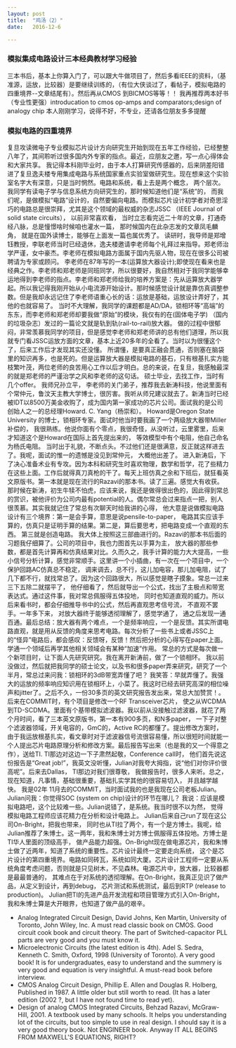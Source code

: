 ```yaml
---
layout: post
title:  "鸡汤（2）"
date:   2016-12-6

---
```

### 模拟集成电路设计三本经典教材学习经验 
三本书后，基本上你算入门了，可以跟大牛做项目了，然后多看IEEE的资料，（基准源，运放，比较器）是要继续训练的，（有位大侠谈过了，看帖子，模拟电路的四重境界--文章结尾有）。然后再从CMOS 到BICMOS等等！！
我再推荐两本好书（专业性更强）introducation to cmos op-amps and comparators;design of analogy chip 
本人刚刚学习，说得不好，不专业，还请各位朋友多多提醒

### 模拟电路的四重境界

复旦攻读微电子专业模拟芯片设计方向研究生开始到现在五年工作经验，已经整整八年了，其间聆听过很多国内外专家的指点。最近，应朋友之邀，写一点心得体会和大家共享。 
我记得本科刚毕业时，由于本人打算研究传感器的，后来阴差阳错进了复旦逸夫楼专用集成电路与系统国家重点实验室做研究生。现在想来这个实验室名字大有深意，只是当时惘然。电路和系统，看上去是两个概念， 两个层次。 我同学有读电子学与信息系统方向研究生的，那时候知道他们是“系统”的， 而我们呢，是做模拟“电路”设计的，自然要偏向电路。而模拟芯片设计初学者对奇思淫巧的电路总是很崇拜，尤其是这个领域的最权威的杂志JSSC （IEEE Journal of solid state circuits）， 以前非常喜欢看， 当时立志看完近二十年的文章，打通奇经八脉，总是憧憬啥时候咱也灌水一篇， 那时候国内在此杂志发的文章凤毛麟角， 就是在国外读博士，能够在上面发一篇也属优秀了。
读研时，我导师是郑增钰教授，李联老师当时已经退休，逸夫楼邀请李老师每个礼拜过来指导。郑老师治学严谨，女中豪杰。李老师在模拟电路方面属于国内先驱人物，现在在很多公司被聘请为专家或顾问。 李老师在87年写的一本(运算放大器设计);即使现在看来也是经典之作。李老师和郑老师是同班同学，所以很要好，我自然相对于我同学能够幸运地得到李老师的指点。李老师和郑老师给我的培养方案是：先从运算放大器学起。所以我记得我刚开始从小电流源开始设计。那时候感觉设计就是靠仿真调整参数。但是我却永远记住了李老师语重心长的话：运放是基础，运放设计弄好了，其他的也就容易了。
当时不大理解，我同学的课题都是AD/DA，锁相环等“高端”的东东，而李老师和郑老师却要我做“原始”的模块，我仅有的在(固体电子学) （国内的垃圾杂志）发过的一篇论文就是轨到轨(rail-to-rail)放大器。 做的过程中很郁闷，非常羡慕我同学的项目，但是感觉李老师和郑老师讲的总有他们道理，所以我就专门看JSSC运放方面的文章，基本上近20多年的全看了。当时以为很懂这个了，后来工作后才发现其实还没懂。 所谓懂，是要真正融会贯通，否则塞在脑袋里的知识再多，也是死的。但是运算放大器是模拟电路的基石，只有根基扎实方能枝繁叶茂，两位老师的良苦用心工作以后才明白。总的来说，在复旦，我感触最深的就是郑老师的严谨治学之风和李老师的这句话。
硕士毕业，去找工作，当时有几个offer。 我师兄孙立平， 李老师的关门弟子，推荐我去新涛科技，他说里面有个常仲元，鲁汶天主教大学博士，很厉害。我听从师兄建议就去了。新涛当时已经被IDT以8500万美金收购了，成为国内第一家成功的芯片公司。面试我的是公司创始人之一的总经理Howard. C. Yang（杨崇和）。 Howard是Oregon State University 的博士，锁相环专家。面试时他当时要我画了一个两级放大器带Miller补偿的， 我很熟练。他说你面有个零点，我很奇怪，从没听过，云里雾里，后来才知道这个是Howard在国际上首先提出来的， 等效模型中有个电阻，他自己命名为杨氏电阻。 当时出于礼貌，不断点头。不过他们还是很满意，反正就这样进去了。我呢，面试的惟一的遗憾是没见到常仲元， 大概他出差了。
进入新涛后，下了决心准备术业有专攻。因为本科和研究生时喜欢物理，数学和哲学，花了些精力在这些上面。工作后就得真刀真枪的干了。每天上班仿真之余和下班后，就狂看英文原版书。第一本就是现在流行的Razavi的那本书。读了三遍。感觉大有收获。那时候在新涛，初生牛犊不怕虎，应该来说，我还是做得很出色的，因此得到常总的赏识，被他评价为公司内最有potential的人。偶尔常总会过来指点一把，别人很羡慕。其实我就记住了常总有次聊天时给我讲的心得， 他大意是说做模拟电路设计有三个境界：第一是会手算，意思是说pensile-to-paper， 电路其实应该手算的，仿真只是证明手算的结果。第二是，算后要思考，把电路变成一个直观的东西。 第三就是创造电路。
我大体上按照这三部曲进行的。Razavi的那本书后面的习题我仔细算了。公司的项目中，我也力图首先以手算为主， 放大器的那些参数，都是首先计算再和仿真结果对比。久而久之，我手计算的能力大大提高，一些小信号分析计算，感觉非常顺手。这里讲一个小插曲，有一次在一个项目中，一个保护回路AC仿真总不稳定， 调来调去，总不行，这儿加电容，那儿加电阻，试了几下都不行，就找常总了。因为这个回路很大，所以感觉是瞎子摸象。常总一过来三下五除二就摆平了， 他仔细看了，然后就导出一个公式，找出了主极点和带宽表达式。通过这件事，我对常总佩服得五体投地， 同时也知道直观的威力。所以后来看书时，都会仔细推导书中的公式，然后再直观思考信号流， 不直观不罢手。一年多下来， 对放大器终于能够透彻理解了，感觉学通了， 通之后发现一通百通。最后总结：放大器有两个难点，一个是频率响应，一个是反馈。其实所谓电路直观，就是用从反馈的角度来思考电路。每次分析了一些书上或者JSSC上的“怪异”电路后，都会感叹：反馈呀，反馈！然后把分析的心得写在paper上面。 学通一个领域后再学其他相关领域会有某种“加速”作用。
常总的方式是每次做一个新项目时，让下面人先研究研究。我在离开新涛前，做了一个锁相环。 我以前没做过，然后就把我同学的硕士论文，以及书和很多paper弄来研究，研究了一个半月，常总过来问我：锁相环的3dB带宽弄懂了吧？ 我笑答：早就弄懂了。我强大的运放的频率响应知识用在锁相环上，小菜了。我这时已经去研究高深的相位噪声和jitter了。之后不久，一份30多页的英文研究报告发出来，常总大加赞赏！。
后来在COMMIT时，有个项目是修改一个RF Transceiver芯片， 使之从WCDMA到TD-SCDMA。里面有个基带模拟滤波器。我以前从没接触过滤波器，就花了两个月时间，看了三本英文原版书，第一本有900多页，和N多paper， 一下子对整个滤波器领域，开关电容的，GmC的，Active RC的都懂了。提出修改方案时， 由于我运放根基扎实，看文章时对于滤波器信号流很容易懂，所以很短时间就能一个人提出芯片电路原理分析和修改方案。最后报告写出来（也是我的又一个得意之作），送给TI. TI那边对这边一下子肃然起敬，Conference call时， 他们首先说这份报告是“Great job!”，我英文没听懂，Julian对我夸大拇指，说“他们对你评价很高呢”。后来去Dallas， TI那边对我们很尊敬， 我做报告时，很多人来听。总之，现在知道，凡事情，基础很重要，基础扎实学其他的很容易切入， 并且越学越快。 
我是02年 11月去的COMMIT，当时面试我的也是我现在公司老板Julian。 Julian问我：你觉得SOC (system on chip)设计的环节在哪儿？ 我说：应该是模拟电路吧，这个比较难一些。Julian说错了，是系统。我当时很不以为然， 觉得模拟电路工程师应该花精力在分析和设计电路上。 Julian后来自己run了现在这公司On-Bright，把我也带来， 同时也从TI拉了两个，有一个是方博士。我呢，给Julian推荐了朱博士。这一两年，我和朱博士对方博士佩服得五体投地。方博士是TI华人里面的顶级高手， 做产品能力超强。On-Bright现在做电源芯片，我和朱博士做了近两年，知道了系统的重要性。芯片设计最终一定要走向系统， 这个是芯片设计的第四重境界。电路如同砖瓦，系统如同大厦。芯片设计工程师一定要从系统角度考虑问题，否则就是只见树木，不见森林。电源芯片中，放大器，比较器都是最最普通的， 其难点在于对系统的透彻理解。在On-Bright，我真正见识了做产品，从定义到设计，再到debug， 芯片测试和系统测试，最后到RTP (release to production)。 Julian把TI的先进产品开发流程和项目管理方式引入On-Bright，我和朱博士算是大开眼界，也知道了做产品的艰辛。 
* Analog Integrated Circuit Design, David Johns, Ken Martin, University of Toronto, John Wiley, Inc. A must read classic book on CMOS. Good circuit cook book and circuit theory. The part of Switched-capacitor PLL parts are very good and you must know it.
* Microelectronic Circuits (the latest edition is 4th). Adel S. Sedra, Kenneth C. Smith, Oxford, 1998 (University of Toronto). A very good book! It is for undergraduates, easy to understand and the summery is very good and equation is very insightful. A must-read book before interview.
* CMOS Analog Circuit Design, Phillip E. Allen and Douglas R. Holberg, Published in 1987. A little older but still worth to read. (It has a later edition (2002 ?, but I have not found time to read yet).
* Design of analog CMOS Integrated Circuits, Behzad Razavi, McGraw-Hill, 2001. A textbook used by many schools. It helps you understanding lot of the circuits, but too simple to use in real design. I should say it is a very good theory book. Not ENGINEER book. Anyway IT ALL BEGINS FROM MAXWELL'S EQUATIONS, RIGHT?
